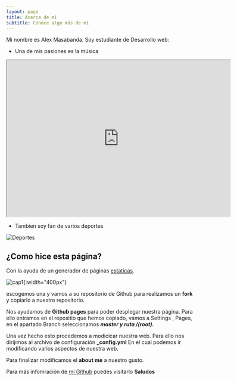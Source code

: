 ```yaml
---
layout: page
title: Acerca de mí
subtitle: Conoce algo más de mi
---
```


Mi nombre es Alex Masabanda. Soy estudiante de Desarrollo web:

- Una de mis pasiones es la música

<div>
<p style = 'text-align:center;'>
<iframe width="600" height = "420"
src="https://www.youtube.com/embed/tgbNymZ7vqY">
</iframe>
</p>
</div>


- Tambien soy fan de varios deportes

![Deportes](https://www.edx.org/static/d2b75bcda9cf89d92bf563b009519cea/Aprende_deportes.jpg)


## ¿Como hice esta página?

Con la ayuda de un generador de páginas [estaticas]( https://jamstack.org/generators/).


![cap1](https://github.com/adm-10/despliegueweb/blob/master/assets/img/cap1.PNG?raw=true){:width="400px"}

 escogemos una y vamos a su repositorio de Github para realizamos un **fork** y copiarlo a nuestro repositorio.

Nos ayudamos de **Github pages** para poder desplegar nuestra página.
Para ello entramos en el repositio que hemos copiado, vamos a Settings , Pages, en el apartado Branch seleccionamos ***master y ruta /(root).***

Una vez hecho esto procedemos a modicicar nuestra web.
Para ello nos dirijimos al archivo de configuración **_config.yml**
En el cual podemos ir modificando varios aspectos de nuestra web.

Para finalizar modificamos el **about me** a nuestro gusto.



Para más infomración de [mi Github](https://github.com/adm-10) puedes visitarlo **Saludos** 


